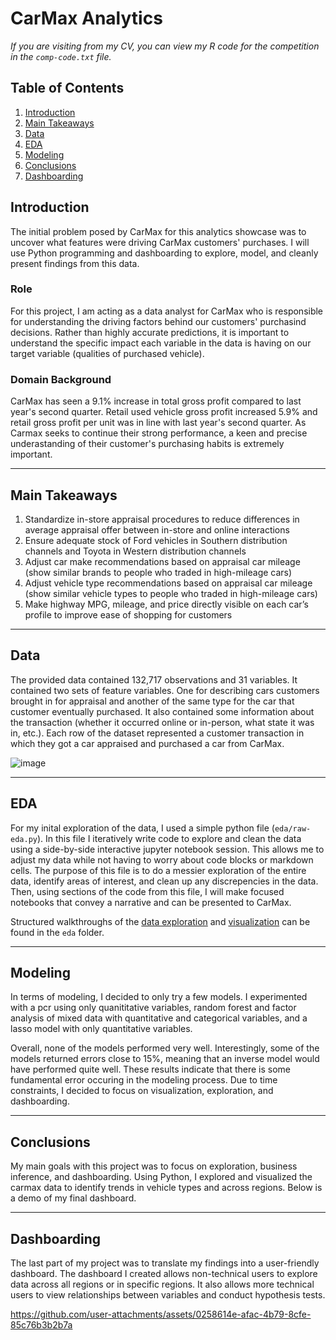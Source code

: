 # CarMax Analytics
*If you are visiting from my CV, you can view my R code for the competition in the `comp-code.txt` file.*

## Table of Contents
1. [Introduction](#Introduction)
2. [Main Takeaways](#main-takeaways)
3. [Data](#Data)
4. [EDA](#EDA)
5. [Modeling](#Modeling)
6. [Conclusions](#Conclusions)
7. [Dashboarding](#Dashboarding)

## Introduction
The initial problem posed by CarMax for this analytics showcase was to uncover what features were driving CarMax customers' purchases. I will use Python programming and dashboarding to explore, model, and cleanly present findings from this data.

### Role
For this project, I am acting as a data analyst for CarMax who is responsible for understanding the driving factors behind our customers' purchasind decisions. Rather than highly accurate predictions, it is important to understand the specific impact each variable in the data is having on our target variable (qualities of purchased vehicle). 

### Domain Background

CarMax has seen a 9.1% increase in total gross profit compared to last year's second quarter. Retail used vehicle gross profit increased 5.9% and retail gross profit per unit was in line with last year's second quarter. As Carmax seeks to continue their strong performance, a keen and precise underastanding of their customer's purchasing habits is extremely important.

---
## Main Takeaways
1. Standardize in-store appraisal procedures to reduce differences in average appraisal offer between in-store and online interactions
2. Ensure adequate stock of Ford vehicles in Southern distribution channels and Toyota in Western distribution channels
3. Adjust car make recommendations based on appraisal car mileage (show similar brands to people who traded in high-mileage cars)
4. Adjust vehicle type recommendations based on appraisal car mileage (show similar vehicle types to people who traded in high-mileage cars)
5. Make highway MPG, mileage, and price directly visible on each car’s profile to improve ease of shopping for customers

---
## Data
The provided data contained 132,717 observations and 31 variables. It contained two sets of feature variables. One for describing cars customers brought in for appraisal and another of the same type for the car that customer eventually purchased. It also contained some information about the transaction (whether it occurred online or in-person, what state it was in, etc.). Each row of the dataset represented a customer transaction in which they got a car appraised and purchased a car from CarMax.

![image](https://github.com/user-attachments/assets/f09daa01-c868-4bb9-a273-8f524ad59257)

---
## EDA
For my inital exploration of the data, I used a simple python file (`eda/raw-eda.py`). In this file I iteratively write code to explore and clean the data using a side-by-side interactive jupyter notebook session. This allows me to adjust my data while not having to worry about code blocks or markdown cells. The purpose of this file is to do a messier exploration of the entire data, identify areas of interest, and clean up any discrepencies in the data. Then, using sections of the code from this file, I will make focused notebooks that convey a narrative and can be presented to CarMax. 

Structured walkthroughs of the [data exploration](./eda/exploration.ipynb) and [visualization](./eda/visualization.ipynb) can be found in the `eda` folder.

---
## Modeling
In terms of modeling, I decided to only try a few models. I experimented with a pcr using only quanititative variables, random forest and factor analysis of mixed data with quantitative and categorical variables, and a lasso model with only quantitative variables.

Overall, none of the models performed very well. Interestingly, some of the models returned errors close to 15%, meaning that an inverse model would have performed quite well. These results indicate that there is some fundamental error occuring in the modeling process. Due to time constraints, I decided to focus on visualization, exploration, and dashboarding. 

---
## Conclusions
My main goals with this project was to focus on exploration, business inference, and dashboarding. Using Python, I explored and visualized the carmax data to identify trends in vehicle types and across regions. Below is a demo of my final dashboard.

---
## Dashboarding
The last part of my project was to translate my findings into a user-friendly dashboard. The dashboard I created allows non-technical users to explore data across all regions or in specific regions. It also allows more technical users to view relationships between variables and conduct hypothesis tests. 

https://github.com/user-attachments/assets/0258614e-afac-4b79-8cfe-85c76b3b2b7a



